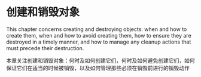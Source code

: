 # 创建和销毁对象

This chapter concerns creating and destroying objects: when and how to create them, when and how to avoid creating them, how to ensure they are destroyed in a timely manner, and how to manage any cleanup actions that must precede their destruction.

本章关注创建和销毁对象：何时及如何创建它们，何时及如何避免创建它们，如何保证它们在适当的时候被销毁，以及如何管理那些必须在销毁前进行的销毁动作




